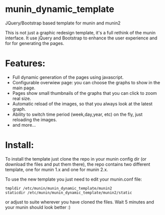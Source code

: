munin_dynamic_template
======================

JQuery/Bootstrap based template for munin and munin2

This is not just a graphic redesign template, it's a full rethink of the munin
interface. It use jQuery and Bootstrap to enhance the user experience and
for for generating the pages.

# Features:

 - Full dynamic generation of the pages using javascript.
 - Configurable overwiew page: you can choose the graphs to show in the main page.
 - Pages show small thumbnails of the graphs that you can click to zoom real size.
 - Automatic reload of the images, so that you always look at the latest graph.
 - Ability to switch time period (week,day,year, etc) on the fly, just reloading the images.
 - and more...

# Install:

To install the template just clone the repo in your munin config dir (or download
the files and put them there), the repo contains two different template, one for
munin 1.x and one for munin 2.x.

To use the new template you just need to edit your munin.conf file:
```
tmpldir /etc/munin/munin_dynamic_template/munin2
staticdir /etc/munin/munin_dynamic_template/munin2/static
```
or adjust to suite wherever you have cloned the files. Wait 5 minutes and your
munin should look better :)
